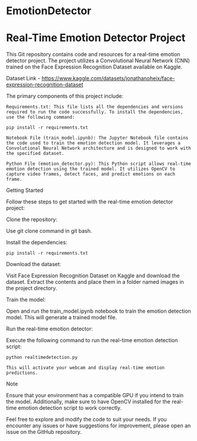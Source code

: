# EmotionDetector
# Real-Time Emotion Detector Project

This Git repository contains code and resources for a real-time emotion detector project. The project utilizes a Convolutional Neural Network (CNN) trained on the Face Expression Recognition Dataset available on Kaggle. 

Dataset Link - https://www.kaggle.com/datasets/jonathanoheix/face-expression-recognition-dataset


The primary components of this project include:

    Requirements.txt: This file lists all the dependencies and versions required to run the code successfully. To install the dependencies, use the following command:

    pip install -r requirements.txt

    Notebook File (train_model.ipynb): The Jupyter Notebook file contains the code used to train the emotion detection model. It leverages a Convolutional Neural Network architecture and is designed to work with the specified dataset.

    Python File (emotion_detector.py): This Python script allows real-time emotion detection using the trained model. It utilizes OpenCV to capture video frames, detect faces, and predict emotions on each frame.

Getting Started

Follow these steps to get started with the real-time emotion detector project:

Clone the repository:

Use git clone command in git bash.

Install the dependencies:

    pip install -r requirements.txt

Download the dataset:

Visit Face Expression Recognition Dataset on Kaggle and download the dataset. Extract the contents and place them in a folder named images in the project directory.

Train the model:

Open and run the train_model.ipynb notebook to train the emotion detection model. This will generate a trained model file.

Run the real-time emotion detector:

Execute the following command to run the real-time emotion detection script:

    python realtimedetection.py

    This will activate your webcam and display real-time emotion predictions.

Note

Ensure that your environment has a compatible GPU if you intend to train the model. Additionally, make sure to have OpenCV installed for the real-time emotion detection script to work correctly.

Feel free to explore and modify the code to suit your needs. If you encounter any issues or have suggestions for improvement, please open an issue on the GitHub repository.
